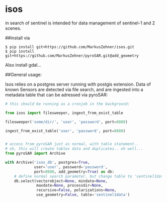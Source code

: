 # isos
in search of sentinel is intended for data management of sentinel-1 and 2 scenes.


##install via

    $ pip install git+https://github.com/MarkusZehner/isos.git
    $ pip install git+https://github.com/MarkusZehner/pyroSAR.git@add_geometry

Also install gdal...

##General usage:

Isos relies on a postgres server running with postgis extension. 
Data of known Sensors are detected via file search, and are ingested into a metadata table that can be adressed via pyroSAR:

```python
# this should be running as a cronjob in the background:

from isos import filesweeper, ingest_from_exist_table

filesweeper('some/dir/', 'user', 'password', port=8888)

ingest_from_exist_table('user', 'password', port=8888)


# access from pyroSAR just as normal, with table statement..
# oh, this will create tables data and duplicates.. oh well...
from pyroSAR import Archive

with Archive('isos_db', postgres=True, 
             user='user', password='password', 
             port=8888, add_geometry=True) as db:
    # define normal search parameter, but change table to 'sentinel1data'!
    db.select(vectorobject=None, mindate=None, 
              maxdate=None, processdir=None,
              recursive=False, polarizations=None, 
              use_geometry=False, table='sentinel1data')
```